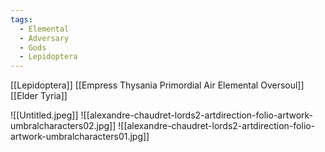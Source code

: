 ```yaml
---
tags:
  - Elemental
  - Adversary
  - Gods
  - Lepidoptera
---
```

[[Lepidoptera]]
[[Empress Thysania Primordial Air Elemental Oversoul]]
[[Elder Tyria]]


![[Untitled.jpeg]]
![[alexandre-chaudret-lords2-artdirection-folio-artwork-umbralcharacters02.jpg]]
![[alexandre-chaudret-lords2-artdirection-folio-artwork-umbralcharacters01.jpg]]